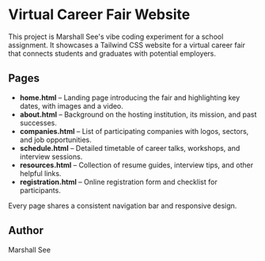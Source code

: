 # Virtual Career Fair Website

This project is Marshall See's vibe coding experiment for a school assignment. It showcases a Tailwind CSS website for a virtual career fair that connects students and graduates with potential employers.

## Pages
- **home.html** – Landing page introducing the fair and highlighting key dates, with images and a video.
- **about.html** – Background on the hosting institution, its mission, and past successes.
- **companies.html** – List of participating companies with logos, sectors, and job opportunities.
- **schedule.html** – Detailed timetable of career talks, workshops, and interview sessions.
- **resources.html** – Collection of resume guides, interview tips, and other helpful links.
- **registration.html** – Online registration form and checklist for participants.

Every page shares a consistent navigation bar and responsive design.

## Author
Marshall See

